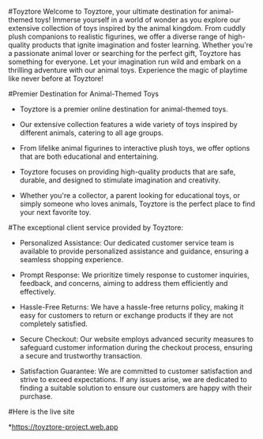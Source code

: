 #Toyztore
Welcome to Toyztore, your ultimate destination for animal-themed toys! Immerse yourself in a world of wonder as you explore our extensive collection of toys inspired by the animal kingdom. From cuddly plush companions to realistic figurines, we offer a diverse range of high-quality products that ignite imagination and foster learning. Whether you're a passionate animal lover or searching for the perfect gift, Toyztore has something for everyone. Let your imagination run wild and embark on a thrilling adventure with our animal toys. Experience the magic of playtime like never before at Toyztore!

#Premier Destination for Animal-Themed Toys

* Toyztore is a premier online destination for animal-themed toys.
* Our extensive collection features a wide variety of toys inspired by different animals, catering to all age groups.
* From lifelike animal figurines to interactive plush toys, we offer options that are both educational and entertaining.
* Toyztore focuses on providing high-quality products that are safe, durable, and designed to stimulate imagination and creativity.

* Whether you're a collector, a parent looking for educational toys, or simply someone who loves animals, Toyztore is the perfect place to find your next favorite toy.

#The exceptional client service provided by Toyztore:

* Personalized Assistance: Our dedicated customer service team is available to provide personalized assistance and guidance, ensuring a seamless shopping experience.

* Prompt Response: We prioritize timely response to customer inquiries, feedback, and concerns, aiming to address them efficiently and effectively.

* Hassle-Free Returns: We have a hassle-free returns policy, making it easy for customers to return or exchange products if they are not completely satisfied.

* Secure Checkout: Our website employs advanced security measures to safeguard customer information during the checkout process, ensuring a secure and trustworthy transaction.

* Satisfaction Guarantee: We are committed to customer satisfaction and strive to exceed expectations. If any issues arise, we are dedicated to finding a suitable solution to ensure our customers are happy with their purchase.


#Here is the live site

*https://toyztore-project.web.app

